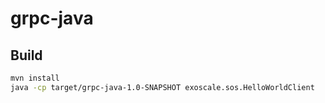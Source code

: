 # grpc-java

## Build


```Bash
mvn install
java -cp target/grpc-java-1.0-SNAPSHOT exoscale.sos.HelloWorldClient
```

